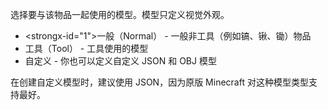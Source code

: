 选择要与该物品一起使用的模型。模型只定义视觉外观。

* <strongx-id="1">一般（Normal）</strong> - 一般非工具（例如镐、锹、锄）物品
* 工具（Tool） - 工具使用的模型
* 自定义 - 你也可以定义自定义 JSON 和 OBJ 模型

在创建自定义模型时，建议使用 JSON，因为原版 Minecraft 对这种模型类型支持最好。